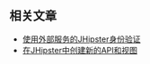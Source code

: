 ## 相关文章

+ [使用外部服务的JHipster身份验证](docs/使用外部服务的JHipster身份验证.md)
+ [在JHipster中创建新的API和视图](docs/在JHipster中创建新的API和视图.md)

